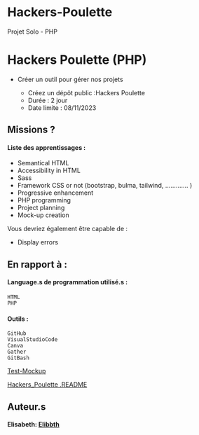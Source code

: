 # Hackers-Poulette
Projet Solo - PHP
# Hackers Poulette (PHP)

- Créer un outil pour gérer nos projets 


    - Créez un dépôt public :Hackers Poulette
    - Durée : 2 jour
    - Date limite : 08/11/2023 
        

## Missions ?

#### Liste des apprentissages :

- Semantical HTML
- Accessibility in HTML
- Sass
- Framework CSS or not (bootstrap, bulma, tailwind, ............. )
- Progressive enhancement
- PHP programming
- Project planning
- Mock-up creation

Vous devriez également être capable de :

- Display errors
## En rapport à :

#### Language.s de programmation utilisé.s :

    HTML
    PHP

#### Outils :

    GitHub  
    VisualStudioCode  
    Canva  
    Gather  
    GitBash

[Test-Mockup](https://raw.githubusercontent.com/Elibbth/Hackers-Poulette/main/Ressources/Home%20(1).png)

[Hackers_Poulette .README](https://github.com/becodeorg/CRL-KELLER-6/blob/main/1.TRAIL/2.The-Hill/2.PHP/Hackers_Poulette/readme.md)


## Auteur.s

#### Elisabeth: [Elibbth](https://github.com/Elibbth)

